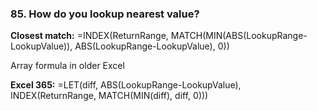 ### 85. **How do you lookup nearest value?**

**Closest match:**
=INDEX(ReturnRange, MATCH(MIN(ABS(LookupRange-LookupValue)), ABS(LookupRange-LookupValue), 0))

Array formula in older Excel

**Excel 365:**
=LET(diff, ABS(LookupRange-LookupValue), INDEX(ReturnRange, MATCH(MIN(diff), diff, 0)))
